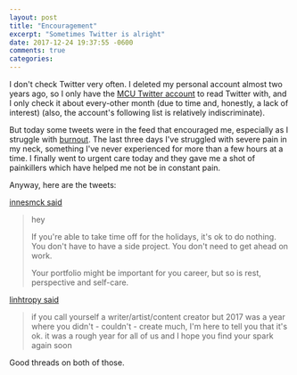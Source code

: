 ```yaml
---
layout: post
title: "Encouragement"
excerpt: "Sometimes Twitter is alright"
date: 2017-12-24 19:37:55 -0600
comments: true
categories: 
---
```


I don't check Twitter very often. I deleted my personal account almost two years ago, so I only have the [MCU Twitter account](https://twitter.com/official_mcu) to read Twitter with, and I only check it about every-other month (due to time and, honestly, a lack of interest) (also, the account's following list is relatively indiscriminate).

But today some tweets were in the feed that encouraged me, especially as I struggle with [burnout]({{site.baseurl}}/2017/12/21/america.html). The last three days I've struggled with severe pain in my neck, something I've never experienced for more than a few hours at a time. I finally went to urgent care today and they gave me a shot of painkillers which have helped me not be in constant pain.

Anyway, here are the tweets:

[innesmck said](https://twitter.com/innesmck/status/944625783397642241)

> hey
>
> If you're able to take time off for the holidays, it's ok to do nothing. You don't have to have a side project. You don't need to get ahead on work.
>
> Your portfolio might be important for you career, but so is rest, perspective and self-care.

[linhtropy said](https://twitter.com/linhtropy/status/944670892625235968)

> if you call yourself a writer/artist/content creator but 2017 was a year where you didn't - couldn't - create much, I'm here to tell you that it's ok. it was a rough year for all of us and I hope you find your spark again soon

Good threads on both of those.
